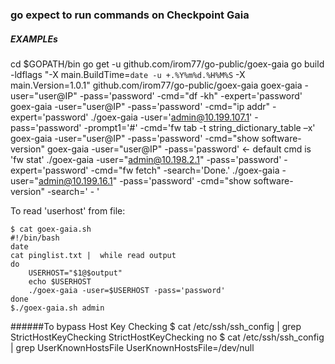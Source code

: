 ### go expect to run commands on Checkpoint Gaia

##### EXAMPLEs
cd $GOPATH/bin
go get -u github.com/irom77/go-public/goex-gaia
go build -ldflags "-X main.BuildTime=`date -u +.%Y%m%d.%H%M%S` -X main.Version=1.0.1" github.com/irom77/go-public/goex-gaia
goex-gaia -user="user@IP" -pass='password' -cmd="df -kh" -expert='password'
goex-gaia -user="user@IP" -pass='password' -cmd="ip addr" -expert='password'
./goex-gaia -user='admin@10.199.107.1' -pass='password' -prompt1='#' -cmd='fw tab -t string_dictionary_table –x'
goex-gaia -user="user@IP" -pass='password' -cmd="show software-version" 
goex-gaia -user="user@IP" -pass='password' <- default cmd is 'fw stat'
./goex-gaia -user="admin@10.198.2.1" -pass='password' -expert='password' -cmd="fw fetch" -search='Done.'
./goex-gaia -user="admin@10.199.16.1" -pass='password' -cmd="show software-version" -search=' - '


To read 'userhost' from file: 
```
$ cat goex-gaia.sh
#!/bin/bash
date
cat pinglist.txt |  while read output
do
    USERHOST="$1@$output"
    echo $USERHOST
    ./goex-gaia -user=$USERHOST -pass='password'
done
$./goex-gaia.sh admin
```


######To bypass Host Key Checking
	$ cat /etc/ssh/ssh_config | grep StrictHostKeyChecking
	StrictHostKeyChecking no
	$ cat /etc/ssh/ssh_config | grep UserKnownHostsFile
	UserKnownHostsFile=/dev/null
	 